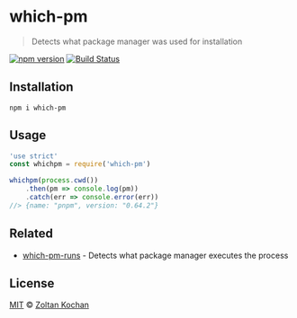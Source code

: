 # which-pm

> Detects what package manager was used for installation

[![npm version](https://img.shields.io/npm/v/which-pm.svg)](https://www.npmjs.com/package/which-pm) [![Build Status](https://img.shields.io/travis/zkochan/which-pm/master.svg)](https://travis-ci.org/zkochan/which-pm)

## Installation

```
npm i which-pm
```

## Usage

```js
'use strict'
const whichpm = require('which-pm')

whichpm(process.cwd())
    .then(pm => console.log(pm))
    .catch(err => console.error(err))
//> {name: "pnpm", version: "0.64.2"}
```

## Related

* [which-pm-runs](https://github.com/zkochan/which-pm-runs) - Detects what package manager executes the process

## License

[MIT](LICENSE) © [Zoltan Kochan](http://kochan.io)
